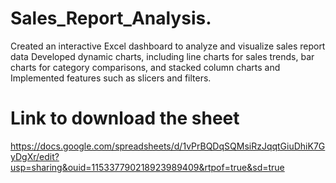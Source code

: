 # Sales_Report_Analysis.
Created an interactive Excel dashboard to analyze and visualize sales report data Developed dynamic charts, including line charts for sales trends, bar charts for category comparisons, and
stacked column charts and Implemented features such as slicers and filters.

# Link to download the sheet 
  https://docs.google.com/spreadsheets/d/1vPrBQDqSQMsiRzJqqtGiuDhiK7GyDgXr/edit?usp=sharing&ouid=115337790218923989409&rtpof=true&sd=true
